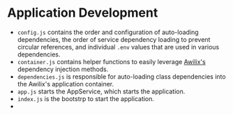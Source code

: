 # Application Development

* `config.js` contains the order and configuration of auto-loading dependencies, the order of service dependency loading to prevent circular references, and individual `.env` values that are used in various dependencies.
* `container.js` contains helper functions to easily leverage [Awilix's](https://github.com/jeffijoe/awilix) dependency injection methods.
* `dependencies.js` is responsible for auto-loading class dependencies into the Awilix's application container.
* `app.js` starts the AppService, which starts the application.
* `index.js` is the bootstrp to start the application.
* 